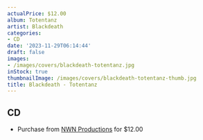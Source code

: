 ```yaml
---
actualPrice: $12.00
album: Totentanz
artist: Blackdeath
categories:
- CD
date: '2023-11-29T06:14:44'
draft: false
images:
- /images/covers/blackdeath-totentanz.jpg
inStock: true
thumbnailImage: /images/covers/blackdeath-totentanz-thumb.jpg
title: Blackdeath - Totentanz
---
```


## CD
* Purchase from [NWN Productions](http://shop.nwnprod.com/index.php?route=product/product&path=93&product_id=25297&sort=pd.name&order=ASC) for $12.00
